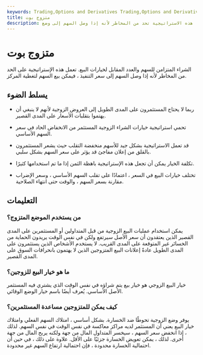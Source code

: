 ```yaml
---
keywords: Trading,Options and Derivatives Trading,Options and Derivatives
title: متزوج بوت
description: الشراء المتزامن للسهم والعدد المقابل لخيارات البيع. هذه الاستراتيجية تحد من المخاطر لأنه إذا وصل السهم إلى وضع &amp; # 39 ؛ سعر الإضراب
---
```


# متزوج بوت
الشراء المتزامن للسهم والعدد المقابل لخيارات البيع. تعمل هذه الإستراتيجية على الحد من المخاطر لأنه إذا وصل السهم إلى سعر التنفيذ ، فيمكن بيع السهم لتغطية المركز.

## يسلط الضوء

- ربما لا يحتاج المستثمرون على المدى الطويل إلى العروض الزوجية لأنهم لا ينبغي أن يهتموا بتقلبات الأسعار على المدى القصير.

- تحمي استراتيجية خيارات الشراء الزوجية المستثمر من الانخفاض الحاد في سعر السهم الأساسي.

- قد تعمل الاستراتيجية بشكل جيد للأسهم منخفضة التقلب حيث يشعر المستثمرون بالقلق من إعلان مفاجئ قد يؤثر على سعر السهم بشكل سلبي.

- تكلفة الخيار يمكن أن تجعل هذه الإستراتيجية باهظة الثمن إذا ما تم استخدامها كثيرًا.

- تختلف خيارات البيع في السعر ، اعتمادًا على تقلب السهم الأساسي ، وسعر الإضراب مقارنة بسعر السهم ، والوقت حتى انتهاء الصلاحية.

## التعليمات

### من يستخدم الموضع المتزوج؟

يمكن استخدام عمليات البيع الزوجية من قبل المتداولين أو المستثمرين على المدى القصير الذين يعتقدون أن سعر الأصل سيرتفع ولكن في نفس الوقت يريدون الحماية من الخسائر غير المتوقعة على المدى القريب. لا يستخدم الأشخاص الذين يستثمرون على المدى الطويل عادةً إعلانات البيع المتزوجين الذين لا يهتمون بانحرافات السوق على المدى القصير.

### ما هو خيار البيع للزوجين؟

خيار البيع الزوجي هو خيار بيع يتم شراؤه في نفس الوقت الذي يشتري فيه المستثمر الأصل الأساسي. يُعرف أيضًا باسم خيار الوضع الوقائي.

### كيف يمكن للمتزوجين مساعدة المستثمرين؟

يوفر وضع الزوجية تحوطًا ضد الخسارة. بشكل أساسي ، امتلاك السهم الفعلي وامتلاك خيار البيع يعني أن المستثمر لديه مراكز معاكسة في نفس الوقت في نفس السهم. لذلك ، إذا انخفض سعر السهم ، سيخسر المتداول المال من جهة ولكنه يربح المال من جهة أخرى. لذلك ، يمكن تعويض الخسارة جزئيًا على الأقل. علاوة على ذلك ، في حين أن احتمالية الخسارة محدودة ، فإن احتمالية ارتفاع السهم غير محدودة.

